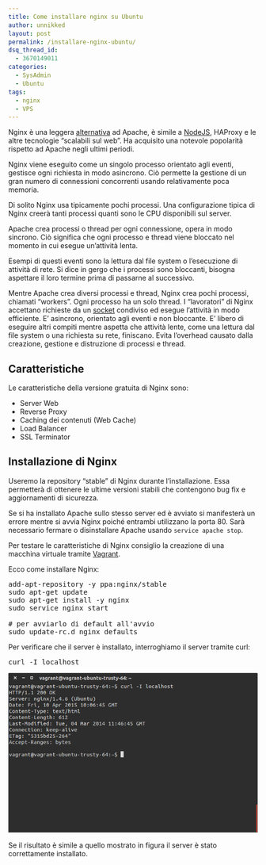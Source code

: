 ```yaml
---
title: Come installare nginx su Ubuntu
author: unnikked
layout: post
permalink: /installare-nginx-ubuntu/
dsq_thread_id:
  - 3670149011
categories:
  - SysAdmin
  - Ubuntu
tags:
  - nginx
  - VPS
---
```

<div align="center">
  <!-- unnikked - responsive - header --><ins class="adsbygoogle" style="display:block" data-ad-client="ca-pub-3846608868139288" data-ad-slot="2778724254" data-ad-format="auto"></ins>
</div>

  


Nginx è una leggera <a href="http://nginx.org/" title="nginx news" target="_blank">alternativa</a> ad Apache, è simile a [NodeJS][1], HAProxy e le altre tecnologie &#8220;scalabili sul web&#8221;. Ha acquisito una notevole popolarità rispetto ad Apache negli ultimi periodi. 

Nginx viene eseguito come un singolo processo orientato agli eventi, gestisce ogni richiesta in modo asincrono. Ciò permette la gestione di un gran numero di connessioni concorrenti usando relativamente poca memoria. 

Di solito Nginx usa tipicamente pochi processi. Una configurazione tipica di Nginx creerà tanti processi quanti sono le CPU disponibili sul server.

Apache crea processi o thread per ogni connessione, opera in modo sincrono. Ciò significa che ogni processo e thread viene bloccato nel momento in cui esegue un&#8217;attività lenta. 

Esempi di questi eventi sono la lettura dal file system o l&#8217;esecuzione di attività di rete. Si dice in gergo che i processi sono bloccanti, bisogna aspettare il loro termine prima di passarne al successivo. 

Mentre Apache crea diversi processi e thread, Nginx crea pochi processi, chiamati &#8220;workers&#8221;. Ogni processo ha un solo thread. I &#8220;lavoratori&#8221; di Nginx accettano richieste da un [socket][2] condiviso ed esegue l&#8217;attività in modo efficiente. E&#8217; asincrono, orientato agli eventi e non bloccante. E&#8217; libero di eseguire altri compiti mentre aspetta che attività lente, come una lettura dal file system o una richiesta su rete, finiscano. Evita l&#8217;overhead causato dalla creazione, gestione e distruzione di processi e thread. 

## Caratteristiche

Le caratteristiche della versione gratuita di Nginx sono: 

  * Server Web
  * Reverse Proxy
  * Caching dei contenuti (Web Cache)
  * Load Balancer
  * SSL Terminator

## Installazione di Nginx

Useremo la repository &#8220;stable&#8221; di Nginx durante l&#8217;installazione. Essa permetterà di ottenere le ultime versioni stabili che contengono bug fix e aggiornamenti di sicurezza. 

Se si ha installato Apache sullo stesso server ed è avviato si manifesterà un errore mentre si avvia Nginx poiché entrambi utilizzano la porta 80. Sarà necessario fermare o disinstallare Apache usando `service apache stop`.

Per testare le caratteristiche di Nginx consiglio la creazione di una macchina virtuale tramite <a href="gestire-macchine-virtuali-vagrant" title="Come gestire macchine virtuali tramite Vagrant" target="_blank">Vagrant</a>.

Ecco come installare Nginx:

<pre class="lang:sh decode:true " >add-apt-repository -y ppa:nginx/stable
sudo apt-get update
sudo apt-get install -y nginx
sudo service nginx start

# per avviarlo di default all'avvio
sudo update-rc.d nginx defaults</pre>

Per verificare che il server è installato, interroghiamo il server tramite curl:

<pre class="lang:sh decode:true " >curl -I localhost</pre>

![nginx-installed][3]

Se il risultato è simile a quello mostrato in figura il server è stato correttamente installato. 

  


<div align="center">
  <!-- unnikked - responsive - footer --><ins class="adsbygoogle" style="display:block" data-ad-client="ca-pub-3846608868139288" data-ad-slot="4255457452" data-ad-format="auto"></ins>
</div>

 [1]: installare-node-js-su-ubuntu "Come installare Node.js su Debian, Ubuntu e derivate"
 [2]: java-networking-socket-tcp "Java Networking : Socket TCP"
 [3]: /wp-content/uploads/2015/04/nginx-installed.png